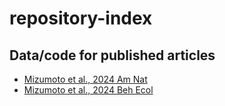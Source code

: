 # repository-index  

## Data/code for published articles

- [Mizumoto et al., 2024 Am Nat](https://github.com/nobuaki-mzmt/termite-mate-search-cost)
- [Mizumoto et al., 2024 Beh Ecol](https://github.com/nobuaki-mzmt/cop_homo_tandem_cf-vs-cg)

